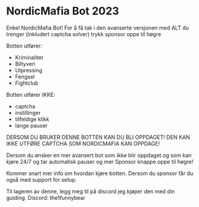 # NordicMafia Bot 2023
Enkel NordicMafia Bot! For å få tak i den avanserte versjonen med ALT du trenger (inkludert captcha solver) trykk sponsor oppe til høgre

Botten utfører:
- Kriminalitet
- Biltyveri
- Utpressing
- Fengsel
- Fightclub


Botten utfører IKKE:
- captcha
- instillinger
- tilfeldige klikk
- lange pauser


DERSOM DU BRUKER DENNE BOTTEN KAN DU BLI OPPDAGET! DEN KAN IKKE UTFØRE CAPTCHA SOM NORDICMAFIA KAN OPPDAGE!


Dersom du ønsker en mer avansert bot som ikke blir oppdaget og som kan kjøre 24/7 og tar automatisk pauser og mer Sponsor knappe oppe til høgre!

Kommer snart mer info om hvordan kjøre botten. Dersom du sponsor får du også med support for setup.

Til lageren av denne, legg meg til på discord jeg kjøper den med din guiding. Discord: the1funnybear
